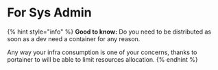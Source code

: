 # For Sys Admin

{% hint style="info" %}
**Good to know:** Do you need to be distributed as soon as a dev need a container for any reason.

Any way your infra consumption is one of your concerns, thanks to portainer to will be able to limit resources allocation.
{% endhint %}

